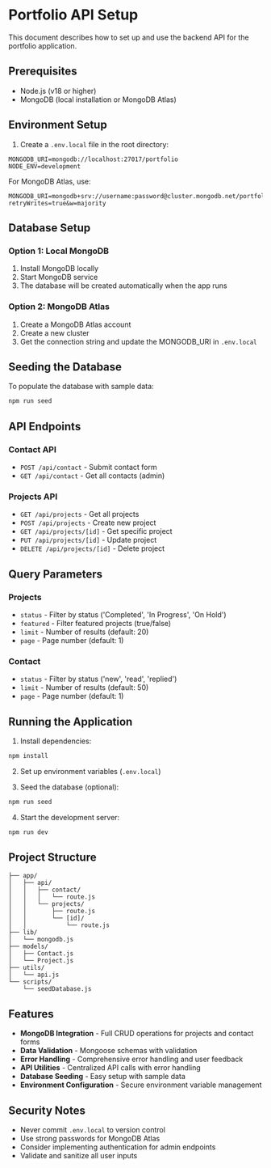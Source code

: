 # Portfolio API Setup

This document describes how to set up and use the backend API for the portfolio application.

## Prerequisites

- Node.js (v18 or higher)
- MongoDB (local installation or MongoDB Atlas)

## Environment Setup

1. Create a `.env.local` file in the root directory:
```env
MONGODB_URI=mongodb://localhost:27017/portfolio
NODE_ENV=development
```

For MongoDB Atlas, use:
```env
MONGODB_URI=mongodb+srv://username:password@cluster.mongodb.net/portfolio?retryWrites=true&w=majority
```

## Database Setup

### Option 1: Local MongoDB
1. Install MongoDB locally
2. Start MongoDB service
3. The database will be created automatically when the app runs

### Option 2: MongoDB Atlas
1. Create a MongoDB Atlas account
2. Create a new cluster
3. Get the connection string and update the MONGODB_URI in `.env.local`

## Seeding the Database

To populate the database with sample data:

```bash
npm run seed
```

## API Endpoints

### Contact API
- `POST /api/contact` - Submit contact form
- `GET /api/contact` - Get all contacts (admin)

### Projects API
- `GET /api/projects` - Get all projects
- `POST /api/projects` - Create new project
- `GET /api/projects/[id]` - Get specific project
- `PUT /api/projects/[id]` - Update project
- `DELETE /api/projects/[id]` - Delete project

## Query Parameters

### Projects
- `status` - Filter by status ('Completed', 'In Progress', 'On Hold')
- `featured` - Filter featured projects (true/false)
- `limit` - Number of results (default: 20)
- `page` - Page number (default: 1)

### Contact
- `status` - Filter by status ('new', 'read', 'replied')
- `limit` - Number of results (default: 50)
- `page` - Page number (default: 1)

## Running the Application

1. Install dependencies:
```bash
npm install
```

2. Set up environment variables (`.env.local`)

3. Seed the database (optional):
```bash
npm run seed
```

4. Start the development server:
```bash
npm run dev
```

## Project Structure

```
├── app/
│   ├── api/
│   │   ├── contact/
│   │   │   └── route.js
│   │   └── projects/
│   │       ├── route.js
│   │       └── [id]/
│   │           └── route.js
├── lib/
│   └── mongodb.js
├── models/
│   ├── Contact.js
│   └── Project.js
├── utils/
│   └── api.js
└── scripts/
    └── seedDatabase.js
```

## Features

- **MongoDB Integration** - Full CRUD operations for projects and contact forms
- **Data Validation** - Mongoose schemas with validation
- **Error Handling** - Comprehensive error handling and user feedback
- **API Utilities** - Centralized API calls with error handling
- **Database Seeding** - Easy setup with sample data
- **Environment Configuration** - Secure environment variable management

## Security Notes

- Never commit `.env.local` to version control
- Use strong passwords for MongoDB Atlas
- Consider implementing authentication for admin endpoints
- Validate and sanitize all user inputs
